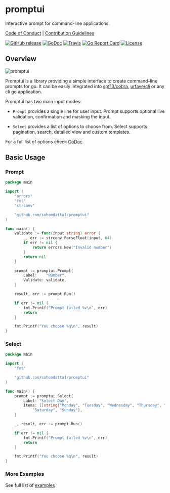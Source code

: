 # promptui

Interactive prompt for command-line applications.

[Code of Conduct](./CODE_OF_CONDUCT.md) |
[Contribution Guidelines](./.github/CONTRIBUTING.md)

[![GitHub release](https://img.shields.io/github/tag/sohomdatta1/promptui.svg?label=latest)](https://github.com/sohomdatta1/promptui/releases)
[![GoDoc](https://img.shields.io/badge/godoc-reference-blue.svg)](https://godoc.org/github.com/sohomdatta1/promptui)
[![Travis](https://img.shields.io/travis/sohomdatta1/promptui/master.svg)](https://travis-ci.org/sohomdatta1/promptui)
[![Go Report Card](https://goreportcard.com/badge/github.com/sohomdatta1/promptui)](https://goreportcard.com/report/github.com/sohomdatta1/promptui)
[![License](https://img.shields.io/badge/license-BSD-blue.svg)](./LICENSE.md)

## Overview

![promptui](https://media.giphy.com/media/xUNda0Ngb5qsogLsBi/giphy.gif)

Promptui is a library providing a simple interface to create command-line
prompts for go. It can be easily integrated into
[spf13/cobra](https://github.com/spf13/cobra),
[urfave/cli](https://github.com/urfave/cli) or any cli go application.

Promptui has two main input modes:

- `Prompt` provides a single line for user input. Prompt supports
  optional live validation, confirmation and masking the input.

- `Select` provides a list of options to choose from. Select supports
  pagination, search, detailed view and custom templates.

For a full list of options check [GoDoc](https://godoc.org/github.com/sohomdatta1/promptui).

## Basic Usage

### Prompt

```go
package main

import (
	"errors"
	"fmt"
	"strconv"

	"github.com/sohomdatta1/promptui"
)

func main() {
	validate := func(input string) error {
		_, err := strconv.ParseFloat(input, 64)
		if err != nil {
			return errors.New("Invalid number")
		}
		return nil
	}

	prompt := promptui.Prompt{
		Label:    "Number",
		Validate: validate,
	}

	result, err := prompt.Run()

	if err != nil {
		fmt.Printf("Prompt failed %v\n", err)
		return
	}

	fmt.Printf("You choose %q\n", result)
}
```

### Select

```go
package main

import (
	"fmt"

	"github.com/sohomdatta1/promptui"
)

func main() {
	prompt := promptui.Select{
		Label: "Select Day",
		Items: []string{"Monday", "Tuesday", "Wednesday", "Thursday", "Friday",
			"Saturday", "Sunday"},
	}

	_, result, err := prompt.Run()

	if err != nil {
		fmt.Printf("Prompt failed %v\n", err)
		return
	}

	fmt.Printf("You choose %q\n", result)
}
```

### More Examples

See full list of [examples](https://github.com/sohomdatta1/promptui/tree/master/_examples)
